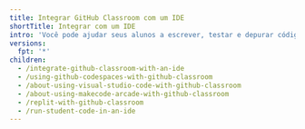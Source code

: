 ```yaml
---
title: Integrar GitHub Classroom com um IDE
shortTitle: Integrar com um IDE
intro: 'Você pode ajudar seus alunos a escrever, testar e depurar código, pré-configurando um ambiente de desenvolvimento para repositórios de atividades em {% data variables.product.prodname_classroom %}.'
versions:
  fpt: '*'
children:
  - /integrate-github-classroom-with-an-ide
  - /using-github-codespaces-with-github-classroom
  - /about-using-visual-studio-code-with-github-classroom
  - /about-using-makecode-arcade-with-github-classroom
  - /replit-with-github-classroom
  - /run-student-code-in-an-ide
---
```


